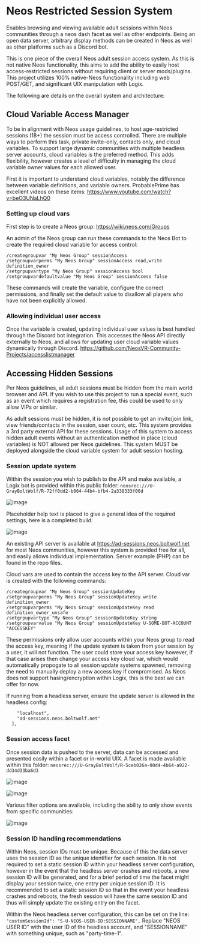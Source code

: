 # Neos Restricted Session System
Enables browsing and viewing available adult sessions within Neos communities through a neos dash facet as well as other endpoints. Being an open data server, arbitrary display methods can be created in Neos as well as other platforms such as a Discord bot.

This is one piece of the overall Neos adult session access system. As this is not native Neos functionality, this aims to add the ability to easily host access-restricted sessions without requiring client or server mods/plugins. This project utilizes 100% native-Neos functionality including web POST/GET, and significant UIX manipulation with Logix.

The following are details on the overall system and architecture:

## Cloud Variable Access Manager

To be in alignment with Neos usage guidelines, to host age-restricted sessions (18+) the session must be access controlled. There are multiple ways to perform this task, private invite-only, contacts only, and cloud variables. To support large dynamic communities with multiple headless server accounts, cloud variables is the preferred method. This adds flexibility, however creates a level of difficulty in managing the cloud variable owner values for each allowed user.

First it is important to understand cloud variables, notably the difference between variable definitions, and variable owners.
ProbablePrime has excellent videos on these items: https://www.youtube.com/watch?v=beO3UNaLhQ0

### Setting up cloud vars

First step is to create a Neos group: https://wiki.neos.com/Groups

An admin of the Neos group can run these commands to the Neos Bot to create the required cloud variable for access control:

```
/creategroupvar "My Neos Group" sessionAccess
/setgroupvarperms "My Neos Group" sessionAccess read,write definition_owner
/setgrpupvartype "My Neos Group" sessionAccess bool
/setgroupvardefaultvalue "My Neos Group" sessionAccess false
```

These commands will create the variable, configure the correct permissions, and finally set the default value to disallow all players who have not been explicitly allowed.

### Allowing individual user access

Once the variable is created, updating individual user values is best handled through the Discord bot integration. This accesses the Neos API directly externally to Neos, and allows for updating user cloud variable values dynamically through Discord. https://github.com/NeosVR-Community-Projects/accesslistmanager

## Accessing Hidden Sessions

Per Neos guidelines, all adult sessions must be hidden from the main world browser and API. If you wish to use this project to run a special event, such as an event which requires a registration fee, this could be used to only allow VIPs or similar.

As adult sessions must be hidden, it is not possible to get an invite/join link, view friends/contacts in the session, user count, etc. This system provides a 3rd party external API for these sessions. Usage of this system to access hidden adult events without an authentication method in place (cloud variables) is NOT allowed per Neos guidelines. This system MUST be deployed alongside the cloud variable system for adult session hosting.

### Session update system

Within the session you wish to publish to the API and make available, a Logix bot is provided within this public folder:
`neosrec:///U-GrayBoltWolf/R-72ff0dd2-b064-44b4-bfb4-2a338333f06d`

![image](https://user-images.githubusercontent.com/4554196/192861133-5d0f481c-bacd-4a7d-828d-fd173e92b766.png)

Placeholder help text is placed to give a general idea of the required settings, here is a completed build:

![image](https://user-images.githubusercontent.com/4554196/192861473-1ab52d16-032d-49fd-99c8-e6d5fd1ea93c.png)

An existing API server is available at https://ad-sessions.neos.boltwolf.net for most Neos communities, however this system is provided free for all, and easily allows individual implementation. Server example (PHP) can be found in the repo files.

Cloud vars are used to contain the access key to the API server. Cloud var is created with the following commands:

```
/creategroupvar "My Neos Group" sessionUpdateKey
/setgroupvarperms "My Neos Group" sessionUpdateKey write definition_owner
/setgroupvarperms "My Neos Group" sessionUpdateKey read definition_owner_unsafe
/setgrpupvartype "My Neos Group" sessionUpdateKey string
/setgroupvarvalue "My Neos Group" sessionUpdateKey U-SOME-BOT-ACCOUNT "ACCESSKEY"
```

These permissions only allow user accounts within your Neos group to read the access key, meaning if the update system is taken from your session by a user, it will not function. The user could store your access key however, if that case arises then change your access key cloud var, which would automatically propogate to all session update systems spawned, removing the need to manually deploy a new access key if compromised. As Neos does not support hasing/encryption within Logix, this is the best we can offer for now.

If running from a headless server, ensure the update server is allowed in the headless config:

```  "allowedUrlHosts": [
    "localhost",
    "ad-sessions.neos.boltwolf.net"
  ],
```

### Session access facet

Once session data is pushed to the server, data can be accessed and presented easily within a facet or in-world UIX. A facet is made available within this folder: `neosrec:///U-GrayBoltWolf/R-5ceb026a-00d4-4b64-a922-dd34d33ba6d3`

![image](https://user-images.githubusercontent.com/4554196/192862722-3de6dafb-9d29-4ed5-9a8f-b5ed41148f4d.png)

![image](https://user-images.githubusercontent.com/4554196/192862782-6463a985-06a2-403d-b185-1fc09dffcf43.png)

Various filter options are available, including the ability to only show events from specific communities:

![image](https://user-images.githubusercontent.com/4554196/192862928-f868eefd-c8c7-4f96-b4cf-3354eeeee883.png)

### Session ID handling recommendations

Within Neos, session IDs must be unique. Because of this the data server uses the session ID as the unique identifier for each session. It is not required to set a static session ID within your headless server configuration, however in the event that the headless server crashes and reboots, a new session ID will be generated, and for a brief period of time the facet might display your session twice, one entry per unique session ID. It is recommended to set a static session ID so that in the event your headless crashes and reboots, the fresh session will have the same session ID and thus will simply update the existing entry on the facet.

Within the Neos headless server configuration, this can be set on the line: `"customSessionId": "S-U-NEOS-USER-ID:SESSIONNAME",`
Replace "NEOS USER ID" with the user ID of the headless account, and "SESSIONNAME" with something unique, such as "party-time-1".
